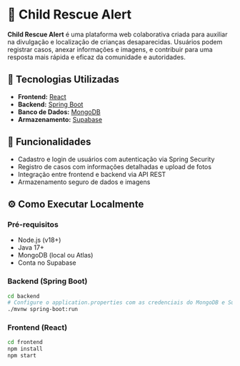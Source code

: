 # 👶 Child Rescue Alert

**Child Rescue Alert** é uma plataforma web colaborativa criada para auxiliar na divulgação e localização de crianças desaparecidas. Usuários podem registrar casos, anexar informações e imagens, e contribuir para uma resposta mais rápida e eficaz da comunidade e autoridades.

## 🚀 Tecnologias Utilizadas

- **Frontend:** [React](https://reactjs.org/)
- **Backend:** [Spring Boot](https://spring.io/projects/spring-boot)
- **Banco de Dados:** [MongoDB](https://www.mongodb.com/)
- **Armazenamento:** [Supabase](https://supabase.com/)

## 📸 Funcionalidades

- Cadastro e login de usuários com autenticação via Spring Security
- Registro de casos com informações detalhadas e upload de fotos
- Integração entre frontend e backend via API REST
- Armazenamento seguro de dados e imagens

## ⚙️ Como Executar Localmente

### Pré-requisitos

- Node.js (v18+)
- Java 17+
- MongoDB (local ou Atlas)
- Conta no Supabase

### Backend (Spring Boot)

```bash
cd backend
# Configure o application.properties com as credenciais do MongoDB e Supabase
./mvnw spring-boot:run

```

### Frontend (React)

```bash
cd frontend
npm install
npm start
```
